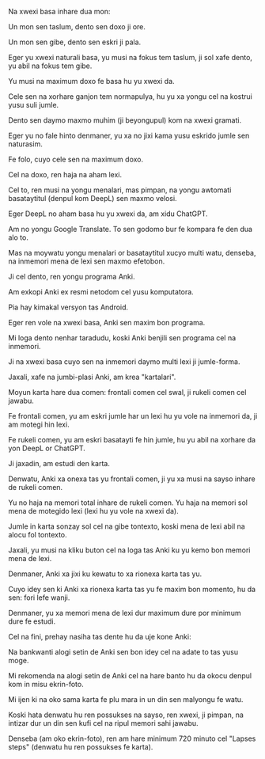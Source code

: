 Na xwexi basa inhare dua mon:

Un mon sen taslum, dento sen doxo ji ore.

Un mon sen gibe, dento sen eskri ji pala.

Eger yu xwexi naturali basa, yu musi na fokus tem taslum, ji sol xafe dento, yu abil na fokus tem gibe.

Yu musi na maximum doxo fe basa hu yu xwexi da. 

Cele sen na xorhare ganjon tem normapulya, hu yu xa yongu cel na kostrui yusu suli jumle.

Dento sen daymo maxmo muhim (ji beyongupul) kom na xwexi gramati.

Eger yu no fale hinto denmaner, yu xa no jixi kama yusu eskrido jumle sen naturasim.

Fe folo, cuyo cele sen na maximum doxo.

Cel na doxo, ren haja na aham lexi.

Cel to, ren musi na yongu menalari, mas pimpan, na yongu awtomati basataytitul (denpul kom DeepL) sen maxmo velosi.

Eger DeepL no aham basa hu yu xwexi da, am xidu ChatGPT.

Am no yongu Google Translate. To sen godomo bur fe kompara fe den dua alo to.

Mas na moywatu yongu menalari or basataytitul xucyo multi watu, denseba, na inmemori mena de lexi sen maxmo efetobon.

Ji cel dento, ren yongu programa Anki.

Am exkopi Anki ex resmi netodom cel yusu komputatora.

Pia hay kimakal versyon tas Android.

Eger ren vole na xwexi basa, Anki sen maxim bon programa.

Mi loga dento nenhar taradudu, koski Anki benjili sen programa cel na inmemori.

Ji na xwexi basa cuyo sen na inmemori daymo multi lexi ji jumle-forma.  

Jaxali, xafe na jumbi-plasi Anki, am krea "kartalari".

Moyun karta hare dua comen: frontali comen cel swal, ji rukeli comen cel jawabu.

Fe frontali comen, yu am eskri jumle har un lexi hu yu vole na inmemori da, ji am motegi hin lexi.

Fe rukeli comen, yu am eskri basatayti fe hin jumle, hu yu abil na xorhare da yon DeepL or ChatGPT.

Ji jaxadin, am estudi den karta.

Denwatu, Anki xa onexa tas yu frontali comen, ji yu xa musi na sayso inhare de rukeli comen.

Yu no haja na memori total inhare de rukeli comen. Yu haja na memori sol mena de motegido lexi (lexi hu yu vole na xwexi da).

Jumle in karta sonzay sol cel na gibe tontexto, koski mena de lexi abil na alocu fol tontexto.

Jaxali, yu musi na kliku buton cel na loga tas Anki ku yu kemo bon memori mena de lexi. 

Denmaner, Anki xa jixi ku kewatu to xa rionexa karta tas yu.

Cuyo idey sen ki Anki xa rionexa karta tas yu fe maxim bon momento, hu da sen: fori lefe wanji. 

Denmaner, yu xa memori mena de lexi dur maximum dure por minimum dure fe estudi.

Cel na fini, prehay nasiha tas dente hu da uje kone Anki:

Na bankwanti alogi setin de Anki sen bon idey cel na adate to tas yusu moge.

Mi rekomenda na alogi setin de Anki cel na hare banto hu da okocu denpul kom in misu ekrin-foto.

Mi ijen ki na oko sama karta fe plu mara in un din sen malyongu fe watu.

Koski hata denwatu hu ren possukses na sayso, ren xwexi, ji pimpan, na intizar dur un din sen kufi cel na ripul memori sahi jawabu.  

Denseba (am oko ekrin-foto), ren am hare minimum 720 minuto cel "Lapses steps" (denwatu hu ren possukses fe karta).
